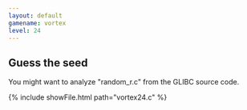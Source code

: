 ```yaml
---
layout: default
gamename: vortex
level: 24
---
```

Guess the seed
--------------
You might want to analyze "random\_r.c" from the GLIBC source code.

{% include showFile.html path="vortex24.c" %}
